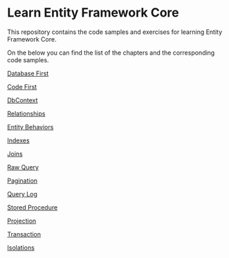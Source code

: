 # Learn Entity Framework Core

This repository contains the code samples and exercises for learning Entity Framework Core.

On the below you can find the list of the chapters and the corresponding code samples.


[Database First](./Docs/doc1.md)

[Code First](./Docs/doc2.md)

[DbContext](./Docs/doc3.md)

[Relationships](./Docs/doc4.md)

[Entity Behaviors](./Docs/doc5.md)

[Indexes](./Docs/doc6.md)

[Joins](./Docs/doc7.md)

[Raw Query](./Docs/doc8.md)

[Pagination](./Docs/doc9.md)

[Query Log](./Docs/doc10.md)

[Stored Procedure](./Docs/doc11.md)

[Projection](./Docs/doc12.md)

[Transaction](./Docs/doc13.md)

[Isolations](./Docs/doc14.md)
